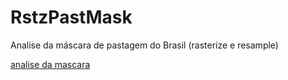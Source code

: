 # RstzPastMask
Analise da máscara de pastagem do Brasil (rasterize e resample)

[analise da mascara](https://www.dropbox.com/s/tk1chxgbdhej2v8/PastureMaskAnalise.html?dl=0)
